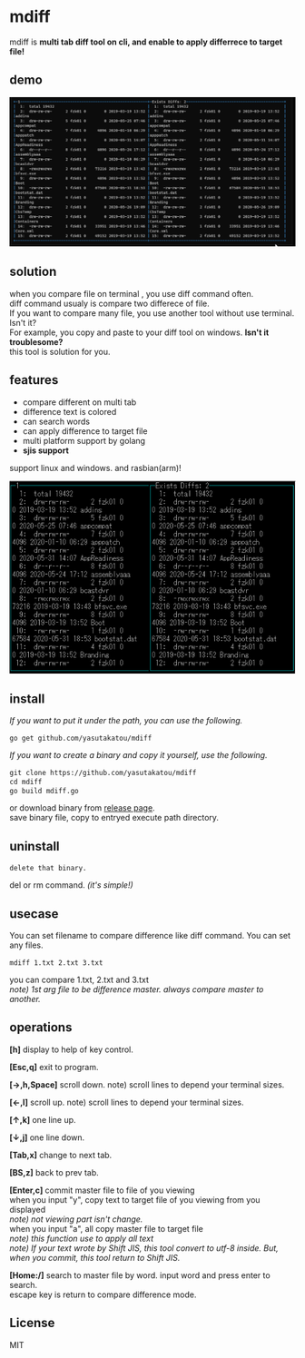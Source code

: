 # mdiff

mdiff is **multi tab diff tool on cli, and enable to apply differrece to target file!**

## demo

![demo1](https://github.com/yasutakatou/mdiff/blob/pic/demo.gif)

## solution

when you compare file on terminal , you use diff command often.<br>
diff command usualy is compare two differece of file.
<br>
If you want to compare many file, you use another tool without use terminal. Isn't it?<br>
For example, you copy and paste to your diff  tool  on windows. **Isn't it troublesome?**<br>
this tool is solution for you.<br>

## features

 - compare different on multi tab
 - difference text is colored
 - can search words
 - can apply difference  to target file
 - multi platform support by golang
 - **sjis support**

support linux and windows. and rasbian(arm)!<br>

![demo2](https://github.com/yasutakatou/mdiff/blob/pic/pi.png)

 ## install

*If you want to put it under the path, you can use the following.*

```
go get github.com/yasutakatou/mdiff
```

*If you want to create a binary and copy it yourself, use the following.*

```
git clone https://github.com/yasutakatou/mdiff
cd mdiff
go build mdiff.go
```

or download binary from [release page](https://github.com/yasutakatou/mdiff/releases).<br>
save binary file, copy to entryed execute path directory.<br>

## uninstall

```
delete that binary.
```

del or rm command. *(it's simple!)*

## usecase

You can set filename to compare difference like diff command. You can set any files.<br>

```
mdiff 1.txt 2.txt 3.txt
```
you can compare 1.txt, 2.txt and 3.txt<br>
*note) 1st arg file to be difference master. always compare master to another.*

## operations

**[h]**
display to help of key control.<br>

**[Esc,q]**
exit to program.<br>

**[→,h,Space]**
scroll down.
note) scroll lines to depend your terminal sizes.<br>

**[←,l]**
scroll up.
note) scroll lines to depend your terminal sizes.<br>

**[↑,k]**
one line up.<br>

**[↓,j]**
one line down.<br>

**[Tab,x]**
change to next tab.<br>

**[BS,z]**
back to prev tab.<br>

**[Enter,c]**
commit master file to file of you viewing<br>
when you input "y", copy text to target file of you viewing from you displayed<br>
*note) not viewing part isn't change.*<br>
when you input "a", all copy master file to target file<br>
*note) this function use to apply all text*<br>
*note) If your text wrote by Shift JIS, this tool convert to utf-8 inside. But, when you commit, this tool return to Shift JIS.*<br>

**[Home:/]**
search to master file by word. input word and press enter to search.<br>
escape key is return to compare difference mode.

## License

MIT
